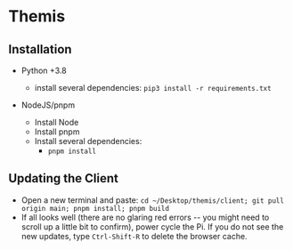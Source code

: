 # Themis

## Installation

  - Python +3.8
    - install several dependencies: `pip3 install -r requirements.txt`

  - NodeJS/pnpm
    - Install Node
    - Install pnpm
    - Install several dependencies:
      - `pnpm install`

## Updating the Client

  - Open a new terminal and paste: `cd ~/Desktop/themis/client; git pull origin main; pnpm install; pnpm build`
  - If all looks well (there are no glaring red errors -- you might need to scroll up a little bit to confirm),
	  power cycle the Pi. If you do not see the new updates, type `Ctrl-Shift-R` to delete the browser cache.
